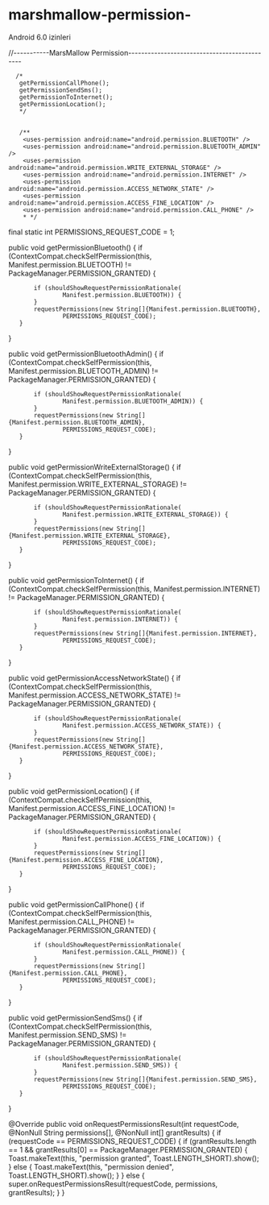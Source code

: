 # marshmallow-permission-
Android 6.0 izinleri







//-----------MarsMallow Permission---------------------------------------------


      /*
       getPermissionCallPhone();
       getPermissionSendSms();
       getPermissionToInternet();
       getPermissionLocation();
       */


       /**
        <uses-permission android:name="android.permission.BLUETOOTH" />
        <uses-permission android:name="android.permission.BLUETOOTH_ADMIN" />
        <uses-permission android:name="android.permission.WRITE_EXTERNAL_STORAGE" />
        <uses-permission android:name="android.permission.INTERNET" />
        <uses-permission android:name="android.permission.ACCESS_NETWORK_STATE" />
        <uses-permission android:name="android.permission.ACCESS_FINE_LOCATION" />
        <uses-permission android:name="android.permission.CALL_PHONE" />
        * */


   final static int PERMISSIONS_REQUEST_CODE = 1;


   public void getPermissionBluetooth() {
       if (ContextCompat.checkSelfPermission(this, Manifest.permission.BLUETOOTH)
               != PackageManager.PERMISSION_GRANTED) {


           if (shouldShowRequestPermissionRationale(
                   Manifest.permission.BLUETOOTH)) {
           }
           requestPermissions(new String[]{Manifest.permission.BLUETOOTH},
                   PERMISSIONS_REQUEST_CODE);
       }
   }




   public void getPermissionBluetoothAdmin() {
       if (ContextCompat.checkSelfPermission(this, Manifest.permission.BLUETOOTH_ADMIN)
               != PackageManager.PERMISSION_GRANTED) {


           if (shouldShowRequestPermissionRationale(
                   Manifest.permission.BLUETOOTH_ADMIN)) {
           }
           requestPermissions(new String[]{Manifest.permission.BLUETOOTH_ADMIN},
                   PERMISSIONS_REQUEST_CODE);
       }
   }




   public void getPermissionWriteExternalStorage() {
       if (ContextCompat.checkSelfPermission(this, Manifest.permission.WRITE_EXTERNAL_STORAGE)
               != PackageManager.PERMISSION_GRANTED) {


           if (shouldShowRequestPermissionRationale(
                   Manifest.permission.WRITE_EXTERNAL_STORAGE)) {
           }
           requestPermissions(new String[]{Manifest.permission.WRITE_EXTERNAL_STORAGE},
                   PERMISSIONS_REQUEST_CODE);
       }
   }


   public void getPermissionToInternet() {
       if (ContextCompat.checkSelfPermission(this, Manifest.permission.INTERNET)
               != PackageManager.PERMISSION_GRANTED) {


           if (shouldShowRequestPermissionRationale(
                   Manifest.permission.INTERNET)) {
           }
           requestPermissions(new String[]{Manifest.permission.INTERNET},
                   PERMISSIONS_REQUEST_CODE);
       }
   }


   public void getPermissionAccessNetworkState() {
       if (ContextCompat.checkSelfPermission(this, Manifest.permission.ACCESS_NETWORK_STATE)
               != PackageManager.PERMISSION_GRANTED) {


           if (shouldShowRequestPermissionRationale(
                   Manifest.permission.ACCESS_NETWORK_STATE)) {
           }
           requestPermissions(new String[]{Manifest.permission.ACCESS_NETWORK_STATE},
                   PERMISSIONS_REQUEST_CODE);
       }
   }


   public void getPermissionLocation() {
       if (ContextCompat.checkSelfPermission(this, Manifest.permission.ACCESS_FINE_LOCATION)
               != PackageManager.PERMISSION_GRANTED) {


           if (shouldShowRequestPermissionRationale(
                   Manifest.permission.ACCESS_FINE_LOCATION)) {
           }
           requestPermissions(new String[]{Manifest.permission.ACCESS_FINE_LOCATION},
                   PERMISSIONS_REQUEST_CODE);
       }
   }




   public void getPermissionCallPhone() {
       if (ContextCompat.checkSelfPermission(this, Manifest.permission.CALL_PHONE)
               != PackageManager.PERMISSION_GRANTED) {


           if (shouldShowRequestPermissionRationale(
                   Manifest.permission.CALL_PHONE)) {
           }
           requestPermissions(new String[]{Manifest.permission.CALL_PHONE},
                   PERMISSIONS_REQUEST_CODE);
       }
   }


   public void getPermissionSendSms() {
       if (ContextCompat.checkSelfPermission(this, Manifest.permission.SEND_SMS)
               != PackageManager.PERMISSION_GRANTED) {


           if (shouldShowRequestPermissionRationale(
                   Manifest.permission.SEND_SMS)) {
           }
           requestPermissions(new String[]{Manifest.permission.SEND_SMS},
                   PERMISSIONS_REQUEST_CODE);
       }
   }
  
 
  @Override
   public void onRequestPermissionsResult(int requestCode,
                                          @NonNull String permissions[],
                                          @NonNull int[] grantResults) {
       if (requestCode == PERMISSIONS_REQUEST_CODE) {
           if (grantResults.length == 1 &&
                   grantResults[0] == PackageManager.PERMISSION_GRANTED) {
               Toast.makeText(this, "permission granted", Toast.LENGTH_SHORT).show();
           } else {
               Toast.makeText(this, "permission denied", Toast.LENGTH_SHORT).show();
           }
       } else {
           super.onRequestPermissionsResult(requestCode, permissions, grantResults);
       }
   }










